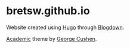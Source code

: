 # bretsw.github.io

Website created using [Hugo](https://gohugo.io/) through [Blogdown](https://bookdown.org/yihui/blogdown/).

[Academic](https://themes.gohugo.io/academic/) theme by [George Cushen](https://github.com/gcushen/hugo-academic).